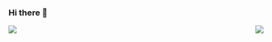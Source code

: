 ### Hi there 👋

<!--
**hu-lf/hu-lf** is a ✨ _special_ ✨ repository because its `README.md` (this file) appears on your GitHub profile.

Here are some ideas to get you started:

- 🔭 I’m currently working on ...
- 🌱 I’m currently learning ...
- 👯 I’m looking to collaborate on ...
- 🤔 I’m looking for help with ...
- 💬 Ask me about ...
- 📫 How to reach me: ...
- 😄 Pronouns: ...
- ⚡ Fun fact: ...
-->

<img align="left"  src="https://github-readme-stats.vercel.app/api/top-langs/?username=hu-lf&layout=compact&theme=onedark" />

<img align="right" src="https://github-readme-stats.vercel.app/api?username=hu-lf&line_height=30&show_icons=true&theme=onedark" />



